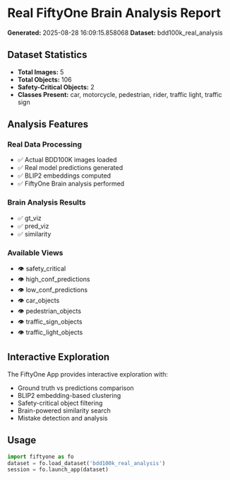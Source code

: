 # Real FiftyOne Brain Analysis Report

**Generated:** 2025-08-28 16:09:15.858068
**Dataset:** bdd100k_real_analysis

## Dataset Statistics

- **Total Images:** 5
- **Total Objects:** 106
- **Safety-Critical Objects:** 2
- **Classes Present:** car, motorcycle, pedestrian, rider, traffic light, traffic sign

## Analysis Features

### Real Data Processing
- ✅ Actual BDD100K images loaded
- ✅ Real model predictions generated
- ✅ BLIP2 embeddings computed
- ✅ FiftyOne Brain analysis performed

### Brain Analysis Results
- ✅ gt_viz
- ✅ pred_viz
- ✅ similarity

### Available Views
- 👁️ safety_critical
- 👁️ high_conf_predictions
- 👁️ low_conf_predictions
- 👁️ car_objects
- 👁️ pedestrian_objects
- 👁️ traffic_sign_objects
- 👁️ traffic_light_objects

## Interactive Exploration

The FiftyOne App provides interactive exploration with:
- Ground truth vs predictions comparison
- BLIP2 embedding-based clustering
- Safety-critical object filtering
- Brain-powered similarity search
- Mistake detection and analysis

## Usage

```python
import fiftyone as fo
dataset = fo.load_dataset('bdd100k_real_analysis')
session = fo.launch_app(dataset)
```
